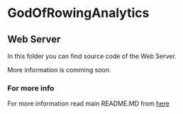 # GodOfRowingAnalytics

## Web Server

In this folder you can find source code of the Web Server.

More information is comming soon.

### For more info
For more information read main README.MD from [here](https://github.com/Bzahov98/GodOfRowingAnalytics/blob/main/README.md)
